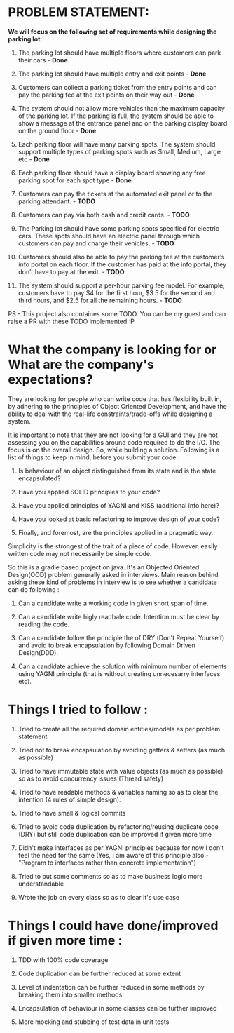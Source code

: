 # PROBLEM STATEMENT:

**We will focus on the following set of requirements while designing the parking lot:**

1. The parking lot should have multiple floors where customers can park their cars - **Done**

2. The parking lot should have multiple entry and exit points - **Done**

3. Customers can collect a parking ticket from the entry points and can pay the parking fee at the exit points on their way out - **Done**

4. The system should not allow more vehicles than the maximum capacity of the parking lot. If the parking is full, the system should be able to show a message at the entrance panel and on the parking display board on the ground floor - **Done**

5. Each parking floor will have many parking spots. The system should support multiple types of parking spots such as Small, Medium, Large etc - **Done**

6. Each parking floor should have a display board showing any free parking spot for each spot type - **Done**

7. Customers can pay the tickets at the automated exit panel or to the parking attendant. - **TODO**

8. Customers can pay via both cash and credit cards. - **TODO**

9. The Parking lot should have some parking spots specified for electric cars. These spots should have an electric panel through which customers can pay and charge their vehicles. - **TODO**

10. Customers should also be able to pay the parking fee at the customer’s info portal on each floor. If the customer has paid at the info portal, they don’t have to pay at the exit. - **TODO**

11. The system should support a per-hour parking fee model. For example, customers have to pay $4 for the first hour, $3.5 for the second and third hours, and $2.5 for all the remaining hours. - **TODO**

PS - This project also containes some TODO. You can be my guest and can raise a PR with these TODO implemented :P

# What the company is looking for or What are the company's expectations?

They are looking for people who can write code that has flexibility built in, by
adhering to the principles of Object Oriented Development, and have the ability to
deal with the real-life constraints/trade-offs while designing a system.

It is important to note that they are not looking for a GUI and they are not assessing
you on the capabilities around code required to do the I/O. The focus is on the
overall design. So, while building a solution.
Following is a list of things to keep in mind, before you submit your code :

1. Is behaviour of an object distinguished from its state and is the state
encapsulated?
   
2. Have you applied SOLID principles to your code?
   
3. Have you applied principles of YAGNI and KISS (additional info here)?
   
4. Have you looked at basic refactoring to improve design of your code?
   
5. Finally, and foremost, are the principles applied in a pragmatic way.

Simplicity is the strongest of the trait of a piece of code. However, easily
written code may not necessarily be simple code.

So this is a gradle based project on java. It's an Objected Oriented Design(OOD) problem generally asked in interviews. Main reason behind asking these kind of problems in interview is to see whether a candidate can do following :

1. Can a candidate write a working code in given short span of time.

2. Can a candidate write higly readbale code. Intention must be clear by reading the code.

3. Can a candidate follow the principle the of DRY (Don't Repeat Yourself) and avoid to break encapsulation by following Domain Driven Design(DDD).

4. Can a candidate achieve the solution with minimum number of elements using YAGNI principle (that is without creating unnecesarry interfaces etc).


# Things I tried to follow :

1. Tried to create all the required domain entities/models as per problem statement

2. Tried not to break encapsulation by avoiding getters & setters (as much as possible)

3. Tried to have immutable state with value objects (as much as possible) so as to avoid 
concurrency issues (Thread safety)

4. Tried to have readable methods & variables naming so as to clear the intention 
(4 rules of simple design).
 
5. Tried to have small & logical commits

6. Tried to avoid code duplication by refactoring/reusing duplicate code (DRY) 
but still code duplication can be improved if given more time

7. Didn't make interfaces as per YAGNI principles because for now I don't feel 
the need for the same (Yes, I am aware of this principle also - "Program to interfaces rather 
than concrete implementation")

8. Tried to put some comments so as to make business logic more understandable

9. Wrote the job on every class so as to clear it's use case


# Things I could have done/improved if given more time :

1. TDD with 100% code coverage

2. Code duplication can be further reduced at some extent

3. Level of indentation can be further reduced in some methods by breaking them into smaller methods

4. Encapsulation of behaviour in some classes can be further improved

5. More mocking and stubbing of test data in unit tests
